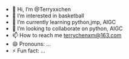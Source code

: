 - 👋 Hi, I’m @Terryxxchen
- 👀 I’m interested in basketball
- 🌱 I’m currently learning python,jmp, AIGC
- 💞️ I’m looking to collaborate on python, AIGC
- 📫 How to reach me terrychenxm@163.com
- 😄 Pronouns: ...
- ⚡ Fun fact: ...

<!---
Terryxxchen/Terryxxchen is a ✨ special ✨ repository because its `README.md` (this file) appears on your GitHub profile.
You can click the Preview link to take a look at your changes.
--->
